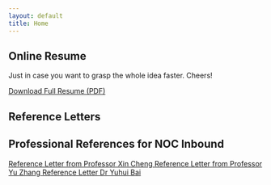 ```yaml
---
layout: default
title: Home
---
```


<!-- <div class="magazine-layout">
  <div class="full-width feature-article fade-in">
    <h1 class="article-heading">Welcome to my Personal Website</h1>
    <p class="article-lead">It's never too late to do the right thing</p>
    <img src="https://source.unsplash.com/random/1200x600/?typography" alt="Featured Image" class="featured-image">
    <p class="caption">Typography and design elements that inspire my work</p>
  </div>
</div> -->

## Online Resume
<p>Just in case you want to grasp the whole idea faster. Cheers!</p>

<div class="resume-container fade-in">
  <a href="{{ site.baseurl }}/assets/pdfs/Resume.pdf" class="pdf-link resume-link">
    <i class="fas fa-file-pdf fa-3x" style="color: var(--secondary-color);"></i>
    <span>Download Full Resume (PDF)</span>
  </a>
</div>

## Reference Letters

<div class="reference-letters fade-in">
  <h2>Professional References for NOC Inbound</h2>
  
  <a href="{{ site.baseurl }}/assets/pdfs/reference_letter_1.pdf" class="pdf-link">
    <i class="fas fa-file-pdf" style="color: white;"></i> Reference Letter from Professor Xin Cheng
  </a>
  
  <a href="{{ site.baseurl }}/assets/pdfs/reference_letter_2.pdf" class="pdf-link">
    <i class="fas fa-file-pdf" style="color: white;"></i> Reference Letter from Professor Yu Zhang
  </a>
  
  <a href="{{ site.baseurl }}/assets/pdfs/reference_letter_3.pdf" class="pdf-link">
    <i class="fas fa-file-pdf" style="color: white;"></i> Reference Letter Dr Yuhui Bai
  </a>
</div> 

<!-- <div class="magazine-layout">
  <div class="two-thirds fade-in-left">
    <h2>About Me</h2>
    <div class="article-columns">
      <p><span class="dropcap">A</span>s a computer science student with a passion for design, I find myself at the intersection of technology and aesthetics. My academic journey in computer science has equipped me with the technical skills to build robust systems, while my love for design—particularly the classic layouts of newspapers and magazines—has given me a unique perspective on how information should be presented.</p>
      <p>The elegant typography of The New York Times, the bold visuals of Rolling Stone, and the clean layouts of The Guardian have all influenced my approach to design. I believe that code should not only function well but also create experiences that resonate visually and emotionally with users.</p>
    </div>
  </div>
  
  <div class="one-third fade-in-right">
    <div class="pull-quote">
      "Merging the precision of code with the freedom of design creates digital experiences that truly resonate."
    </div>
  </div>
</div>

<div class="magazine-layout">
  <div class="half fade-in-up">
    <h2>My Expertise</h2>
    <ul>
      <li>Full-stack development</li>
      <li>User interface design</li>
      <li>Typography and layout</li>
      <li>Responsive web design</li>
      <li>Data visualization</li>
    </ul>
  </div>
  
  <div class="half fade-in-up" style="animation-delay: 0.3s;">
    <h2>Current Projects</h2>
    <p>Currently exploring the intersection of algorithmic thinking and editorial design principles. Creating digital experiences that feel as thoughtfully crafted as a well-designed magazine spread.</p>
  </div>
</div> -->